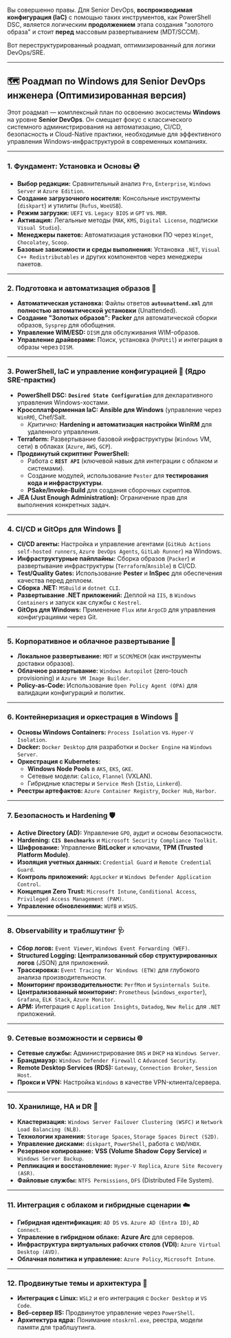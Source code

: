 Вы совершенно правы. Для Senior DevOps, **воспроизводимая конфигурация (IaC)** с помощью таких инструментов, как PowerShell DSC, является логическим **продолжением** этапа создания "золотого образа" и стоит **перед** массовым развертыванием (MDT/SCCM).

Вот переструктурированный роадмап, оптимизированный для логики DevOps/SRE.

---

## 🗺️ Роадмап по Windows для Senior DevOps инженера (Оптимизированная версия)

Этот роадмап — комплексный план по освоению экосистемы **Windows** на уровне **Senior DevOps**. Он смещает фокус с классического системного администрирования на автоматизацию, CI/CD, безопасность и Cloud-Native практики, необходимые для эффективного управления Windows-инфраструктурой в современных компаниях.

---

### 1. Фундамент: Установка и Основы 💿

* **Выбор редакции:** Сравнительный анализ `Pro`, `Enterprise`, `Windows Server` и `Azure Edition`.
* **Создание загрузочного носителя:** Консольные инструменты (`diskpart`) и утилиты (`Rufus`, `WoeUSB`).
* **Режим загрузки:** `UEFI` vs. `Legacy BIOS` и `GPT` vs. `MBR`.
* **Активация:** Легальные методы (`MAK`, `KMS`, `Digital License`, подписки `Visual Studio`).
* **Менеджеры пакетов:** Автоматизация установки ПО через `Winget`, `Chocolatey`, `Scoop`.
* **Базовые зависимости и среды выполнения:** Установка `.NET`, `Visual C++ Redistributables` и других компонентов через менеджеры пакетов.

---

### 2. Подготовка и автоматизация образов 🔄

* **Автоматическая установка:** Файлы ответов **`autounattend.xml`** для **полностью автоматической установки** (Unattended).
* **Создание "Золотых образов":** **Packer** для автоматической сборки образов, `Sysprep` для обобщения.
* **Управление WIM/ESD:** `DISM` для обслуживания WIM-образов.
* **Управление драйверами:** Поиск, установка (`PnPUtil`) и интеграция в образы через `DISM`.

---

### 3. PowerShell, IaC и управление конфигурацией 🔧 (Ядро SRE-практик)

* **PowerShell DSC:** **`Desired State Configuration`** для декларативного управления Windows-хостами.
* **Кроссплатформенная IaC:** **Ansible для Windows** (управление через `WinRM`), Chef/Salt.
    * *Критично:* **Hardening и автоматизация настройки WinRM** для удаленного управления.
* **Terraform:** Развертывание базовой инфраструктуры (`Windows` VM, сети) в облаках (`Azure`, `AWS`, `GCP`).
* **Продвинутый скриптинг PowerShell:**
    * Работа с **`REST API`** (ключевой навык для интеграции с облаком и системами).
    * Создание модулей, использование `Pester` для **тестирования кода и инфраструктуры**.
    * **PSake/Invoke-Build** для создания сборочных скриптов.
* **JEA (Just Enough Administration):** Ограничение прав для выполнения конкретных задач.

---

### 4. CI/CD и GitOps для Windows 🚀

* **CI/CD агенты:** Настройка и управление агентами (`GitHub Actions self-hosted runners`, `Azure DevOps Agents`, `GitLab Runner`) на Windows.
* **Инфраструктурные пайплайны:** Сборка образов (`Packer`) и развертывание инфраструктуры (`Terraform`/`Ansible`) в CI/CD.
* **Test/Quality Gates:** Использование **Pester** и **InSpec** для обеспечения качества перед деплоем.
* **Сборка .NET:** `MSBuild` и `dotnet CLI`.
* **Развертывание .NET приложений:** Деплой на `IIS`, в `Windows Containers` и запуск как службы с `Kestrel`.
* **GitOps для Windows:** Применение `Flux` или `ArgoCD` для управления конфигурациями через Git.

---

### 5. Корпоративное и облачное развертывание 🏢

* **Локальное развертывание:** `MDT` и `SCCM`/`MECM` (как инструменты доставки образов).
* **Облачное развертывание:** `Windows Autopilot` (zero-touch provisioning) и `Azure VM Image Builder`.
* **Policy-as-Code:** Использование `Open Policy Agent (OPA)` для валидации конфигураций и политик.

---

### 6. Контейнеризация и оркестрация в Windows 🐳

* **Основы Windows Containers:** `Process Isolation` vs. `Hyper-V Isolation`.
* **Docker:** `Docker Desktop` для разработки и `Docker Engine` на `Windows Server`.
* **Оркестрация с Kubernetes:**
    * **Windows Node Pools** в `AKS`, `EKS`, `GKE`.
    * Сетевые модели: `Calico`, `Flannel` (VXLAN).
    * Гибридные кластеры и `Service Mesh` (`Istio`, `Linkerd`).
* **Реестры артефактов:** `Azure Container Registry`, `Docker Hub`, `Harbor`.

---

### 7. Безопасность и Hardening 🛡️

* **Active Directory (AD):** Управление `GPO`, аудит и основы безопасности.
* **Hardening:** **`CIS Benchmarks`** и `Microsoft Security Compliance Toolkit`.
* **Шифрование:** Управление **BitLocker** и ключами, **TPM (Trusted Platform Module)**.
* **Изоляция учетных данных:** `Credential Guard` и `Remote Credential Guard`.
* **Контроль приложений:** `AppLocker` и `Windows Defender Application Control`.
* **Концепция Zero Trust:** `Microsoft Intune`, `Conditional Access`, `Privileged Access Management (PAM)`.
* **Управление обновлениями:** `WUfB` и `WSUS`.

---

### 8. Observability и траблшутинг 🩺

* **Сбор логов:** `Event Viewer`, `Windows Event Forwarding (WEF)`.
* **Structured Logging:** **Централизованный сбор структурированных логов** (JSON) для приложений.
* **Трассировка:** `Event Tracing for Windows (ETW)` для глубокого анализа производительности.
* **Мониторинг производительности:** `PerfMon` и `Sysinternals Suite`.
* **Централизованный мониторинг:** `Prometheus` (`windows_exporter`), `Grafana`, `ELK Stack`, `Azure Monitor`.
* **APM:** Интеграция с `Application Insights`, `Datadog`, `New Relic` для `.NET` приложений.

---

### 9. Сетевые возможности и сервисы 🌐

* **Сетевые службы:** Администрирование `DNS` и `DHCP` на `Windows Server`.
* **Брандмауэр:** `Windows Defender Firewall` с `Advanced Security`.
* **Remote Desktop Services (RDS):** `Gateway`, `Connection Broker`, `Session Host`.
* **Прокси и VPN:** Настройка `Windows` в качестве VPN-клиента/сервера.

---

### 10. Хранилище, HA и DR 🚨

* **Кластеризация:** `Windows Server Failover Clustering (WSFC)` и `Network Load Balancing (NLB)`.
* **Технологии хранения:** `Storage Spaces`, `Storage Spaces Direct (S2D)`.
* **Управление дисками:** `diskpart`, `PowerShell`, работа с `VHD`/`VHDX`.
* **Резервное копирование:** **VSS (Volume Shadow Copy Service)** и `Windows Server Backup`.
* **Репликация и восстановление:** `Hyper-V Replica`, `Azure Site Recovery (ASR)`.
* **Файловые службы:** `NTFS Permissions`, `DFS` (Distributed File System).

---

### 11. Интеграция с облаком и гибридные сценарии ☁️

* **Гибридная идентификация:** `AD DS` vs. `Azure AD (Entra ID)`, `AD Connect`.
* **Управление в гибридном облаке:** **Azure Arc** для серверов.
* **Инфраструктура виртуальных рабочих столов (VDI):** `Azure Virtual Desktop (AVD)`.
* **Облачная политика и управление:** `Azure Policy`, `Microsoft Intune`.

---

### 12. Продвинутые темы и архитектура 🧠

* **Интеграция с Linux:** `WSL2` и его интеграция с `Docker Desktop` и `VS Code`.
* **Веб-сервер IIS:** Продвинутое управление через `PowerShell`.
* **Архитектура ядра:** Понимание `ntoskrnl.exe`, реестра, модели памяти для траблшутинга.